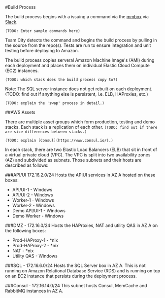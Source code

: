 #Build Process

The build process begins with a issuing a command via the [mmbox](https://github.com/mmbot/mmbot) via [Slack](https://slack.com/).

`(TODO: Enter sample commands here)`

Team City detects the command and begins the build process by pulling in the source from the repo(s). Tests are run to ensure integration and unit testing before deploying to Amazon.

The build process copies serveral Amazon Machine Image's (AMI) during each deployment and places them on individual Elastic Cloud Compute (EC2) instances.

`(TODO: which stack does the build process copy to?)`

Note: The SQL server instance does not get rebuilt on each deployment. (TODO: find out if anything else is persistent, i.e. ELB, HAProxies, etc.)

`(TODO: explain the 'swap' process in detail.)`

##AWS Assets

There are multiple asset groups which form production, testing and demo stacks. Each stack is a replication of each other.
`(TODO: find out if there are size differences between stacks.)`

`(TODO: explain [Consul](https://www.consul.io/).)`

In each stack, there are two Elastic Load Balancers (ELB) that sit in front of a virtual private cloud (VPC). The VPC is split into two availability zones (AZ) and subdivided as subnets. 
Those subnets and their hosts are described as follows:

###API/UI 172.16.2.0/24
Hosts the APIUI services in AZ A hosted on these boxes:
* API/UI-1 - Windows
* API/UI-2 - Windows
* Worker-1 - Windows
* Worker-2 - Windows
* Demo API/UI-1 - Windows
* Demo Worker - Windows

###DMZ - 172.16.0/24
Hosts the HAProxies, NAT and utility QAS in AZ A on the following boxes:
* Prod-HAProxy-1 - *nix
* Prod-HAProxy-2 - *nix
* NAT - *nix
* Utility QAS - Windows

###SQL - 172.16.6.0/24
Hosts the SQL Server box in AZ A. This is not running on Amazon Relational Database Service (RDS) and is running on top on an EC2 instance that persists during the deployment process.

###Consul - 172.16.14.0/24
This subnet hosts Consul, MemCache and RabbitMQ instances in AZ A.